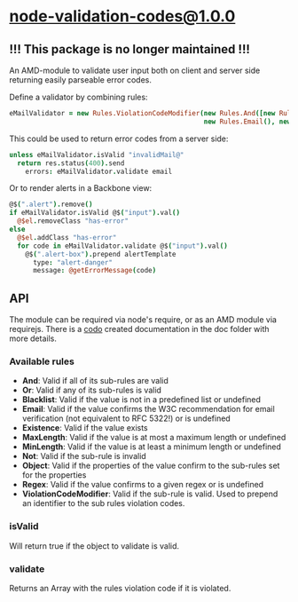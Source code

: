 # node-validation-codes@1.0.0
## !!! This package is no longer maintained !!!
An AMD-module to validate user input both on client and server side returning easily parseable error codes.

Define a validator by combining rules:
```coffeescript
eMailValidator = new Rules.ViolationCodeModifier(new Rules.And([new Rules.Existence(), new Rules.Blacklist(),
                                                 new Rules.Email(), new Rules.MaxLength()]), 'Email')
```

This could be used to return error codes from a server side:
```coffeescript
unless eMailValidator.isValid "invalidMail@"
  return res.status(400).send                                              
    errors: eMailValidator.validate email 
```

Or to render alerts in a Backbone view:
```coffeescript
@$(".alert").remove()
if eMailValidator.isValid @$("input").val()
  @$el.removeClass "has-error"
else
  @$el.addClass "has-error"
  for code in eMailValidator.validate @$("input").val()
    @$(".alert-box").prepend alertTemplate
      type: "alert-danger"
      message: @getErrorMessage(code)
```
## API

The module can be required via node's require, or as an AMD module via requirejs. 
There is a [codo][codo] created documentation in the doc folder with more details.

### Available rules

* **And**: Valid if all of its sub-rules are valid 
* **Or**: Valid if any of its sub-rules is valid 
* **Blacklist**: Valid if the value is not in a predefined list or undefined 
* **Email**: Valid if the value confirms the W3C recommendation for email verification (not equivalent to RFC 5322!) or is undefined 
* **Existence**: Valid if the value exists
* **MaxLength**: Valid if the value is at most a maximum length or undefined 
* **MinLength**: Valid if the value is at least a minimum length or undefined 
* **Not**: Valid if the sub-rule is invalid 
* **Object**: Valid if the properties of the value confirm to the sub-rules set for the properties  
* **Regex**: Valid if the value confirms to a given regex or is undefined 
* **ViolationCodeModifier**: Valid if the sub-rule is valid. Used to prepend an identifier to the sub rules violation codes. 

### isValid

Will return true if the object to validate is valid.

### validate

Returns an Array with the rules violation code if it is violated.

[codo]: https://github.com/coffeedoc/codo
